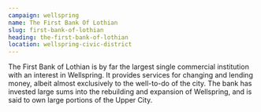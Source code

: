 ```yaml
---
campaign: wellspring
name: The First Bank Of Lothian
slug: first-bank-of-lothian
heading: the-first-bank-of-lothian
location: wellspring-civic-district
---
```


The First Bank of Lothian is by far the largest single commercial institution with an interest in Wellspring. It provides services for changing and lending money, albeit almost exclusively to the well-to-do of the city. The bank has invested large sums into the rebuilding and expansion of Wellspring, and is said to own large portions of the Upper City.
